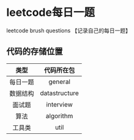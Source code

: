 # leetcode每日一题
leetcode brush questions
【记录自己的每日一题】

## 代码的存储位置
|类型|代码所在包|
| :----: |:----:|
|每日一题|general|
|数据结构|datastructure|
|面试题|interview|
|算法|algorithm|
|工具类|util|
